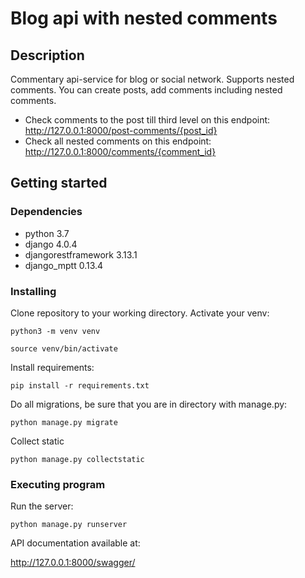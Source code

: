 # Blog api with nested comments

## Description
Commentary api-service for blog or social network. Supports nested comments.
You can create posts, add comments including nested comments.

- Check comments to the post till third level on this endpoint: <http://127.0.0.1:8000/post-comments/{post_id}>
- Check all nested comments on this endpoint: <http://127.0.0.1:8000/comments/{comment_id}>

## Getting started

### Dependencies

* python 3.7
* django 4.0.4
* djangorestframework 3.13.1
* django_mptt 0.13.4

### Installing

Clone repository to your working directory.
Activate your venv:

```
python3 -m venv venv
```

```
source venv/bin/activate
```

Install requirements:

```
pip install -r requirements.txt
```

Do all migrations, be sure that you are in directory with manage.py:

```
python manage.py migrate
```
Collect static

```
python manage.py collectstatic
```

### Executing program

Run the server:

```
python manage.py runserver
```

API documentation available at:

<http://127.0.0.1:8000/swagger/>
